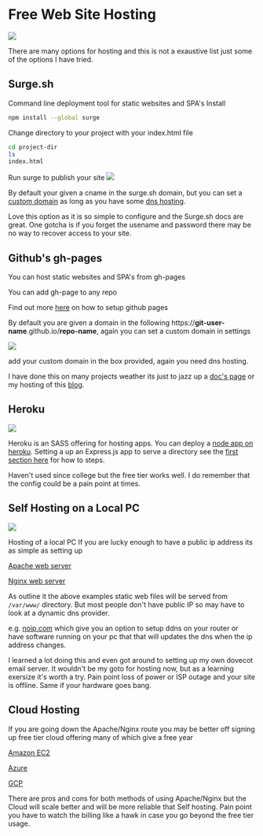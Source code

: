 # Free Web Site Hosting
![](https://cdn-images-1.medium.com/max/800/1*vd3vrus3rzuFsQZhOkNa-w.jpeg)

There are many options for hosting and this is not a exaustive list just some of the options I have tried. 

## Surge.sh 

Command line deployment tool for static websites and SPA's
Install
```bash
npm install --global surge
```

Change directory to your project with your index.html file
```bash
cd project-dir
ls
index.html
```

Run surge to publish your site
![](https://surge.sh/images/help/getting-started-with-surge.gif)

By default your given a cname in the surge.sh domain, but you can set a [custom domain](https://surge.sh/help/adding-a-custom-domain) as long as you have some [dns hosting](https://www.maketecheasier.com/best-dynamic-dns-providers/). 

Love this option as it is so simple to configure and the Surge.sh docs are great. One gotcha is if you forget the usename and password there may be no way to recover access to your site.

## Github's gh-pages 

You can host static websites and SPA's from gh-pages

You can add gh-page to any repo

Find out more [here](https://pages.github.com/) on how to setup github pages

By default you are given a domain in the following https://**git-user-name**.github.io/**repo-name**, again you can set a custom domain in settings

![](https://cdn-images-1.medium.com/max/800/1*wAVZk06bHz8lGt4pnkjdYw.png)

add your custom domain in the box provided, again you need dns hosting.

I have done this on many projects weather its just to jazz up a [doc's page](http://change-oc.ddns.net/README.html) or my hosting of this [blog](https://github.com/austincunningham/myblog).

## Heroku
![](https://cdn-images-1.medium.com/max/800/1*wBWMeBZBLbITHT0EcsZfyA.png)

Heroku is an SASS offering for hosting apps. You can deploy a [node app on heroku](https://devcenter.heroku.com/articles/deploying-nodejs). Setting a up an Express.js app to serve a directory see the [first section here](https://austincunningham.ddns.net/2018/hostingopenshift) for how to steps. 

Haven't used since college but the free tier works well. I do remember that the config could be a pain point at times.

## Self Hosting on a Local PC

![](https://cdn-images-1.medium.com/max/800/1*rweIglsq5NH-iKE-reP1OA.jpeg)

Hosting of a local PC If you are lucky enough to have a public ip address its as simple as setting up

[Apache web server](https://vitux.com/how-to-install-and-configure-apache-web-server-on-ubuntu/)  

[Nginx web server](https://mediatemple.net/community/products/developer/204405534/install-nginx-on-ubuntu) 

As outline it the above examples static web files will be served from `/var/www/` directory.
But most people don't have public IP so may have to look at a dynamic dns provider. 

e.g. [noip.com](https://www.noip.com/support/knowledgebase/how-to-configure-ddns-in-router/) which give you an option to setup ddns on your router or have software running on your pc that that will updates the dns when the ip address changes. 

I learned a lot doing this and even got around to setting up my own dovecot email server. It wouldn't be my goto for hosting now, but as a learning exersize it's worth a try. Pain point loss of power or ISP outage and your site is offline. Same if your hardware goes bang. 


## Cloud Hosting
If you are going down the Apache/Nginx route you may be better off signing up free tier cloud offering many of which give a free year

[Amazon EC2](https://aws.amazon.com/free/?all-free-tier.sort-by=item.additionalFields.SortRank&all-free-tier.sort-order=asc&awsf.Free%20Tier%20Types=categories%23featured)

[Azure](https://azure.microsoft.com/en-us/free/free-account-faq/)

[GCP](https://cloud.google.com/free/docs/gcp-free-tier)

There are pros and cons for both methods of using Apache/Nginx but the Cloud will scale better and will be more reliable that Self hosting. Pain point you have to watch the billing like a hawk in case you go beyond the free tier usage.
